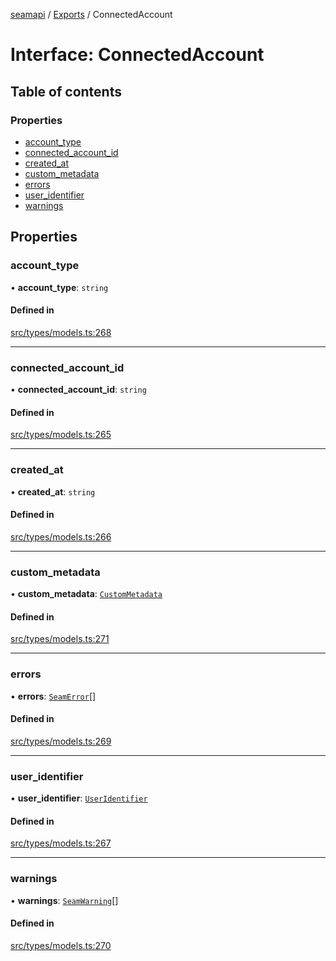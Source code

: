 [seamapi](../README.md) / [Exports](../modules.md) / ConnectedAccount

# Interface: ConnectedAccount

## Table of contents

### Properties

- [account\_type](ConnectedAccount.md#account_type)
- [connected\_account\_id](ConnectedAccount.md#connected_account_id)
- [created\_at](ConnectedAccount.md#created_at)
- [custom\_metadata](ConnectedAccount.md#custom_metadata)
- [errors](ConnectedAccount.md#errors)
- [user\_identifier](ConnectedAccount.md#user_identifier)
- [warnings](ConnectedAccount.md#warnings)

## Properties

### account\_type

• **account\_type**: `string`

#### Defined in

[src/types/models.ts:268](https://github.com/seamapi/javascript/blob/main/src/types/models.ts#L268)

___

### connected\_account\_id

• **connected\_account\_id**: `string`

#### Defined in

[src/types/models.ts:265](https://github.com/seamapi/javascript/blob/main/src/types/models.ts#L265)

___

### created\_at

• **created\_at**: `string`

#### Defined in

[src/types/models.ts:266](https://github.com/seamapi/javascript/blob/main/src/types/models.ts#L266)

___

### custom\_metadata

• **custom\_metadata**: [`CustomMetadata`](../modules.md#custommetadata)

#### Defined in

[src/types/models.ts:271](https://github.com/seamapi/javascript/blob/main/src/types/models.ts#L271)

___

### errors

• **errors**: [`SeamError`](SeamError.md)[]

#### Defined in

[src/types/models.ts:269](https://github.com/seamapi/javascript/blob/main/src/types/models.ts#L269)

___

### user\_identifier

• **user\_identifier**: [`UserIdentifier`](UserIdentifier.md)

#### Defined in

[src/types/models.ts:267](https://github.com/seamapi/javascript/blob/main/src/types/models.ts#L267)

___

### warnings

• **warnings**: [`SeamWarning`](SeamWarning.md)[]

#### Defined in

[src/types/models.ts:270](https://github.com/seamapi/javascript/blob/main/src/types/models.ts#L270)
